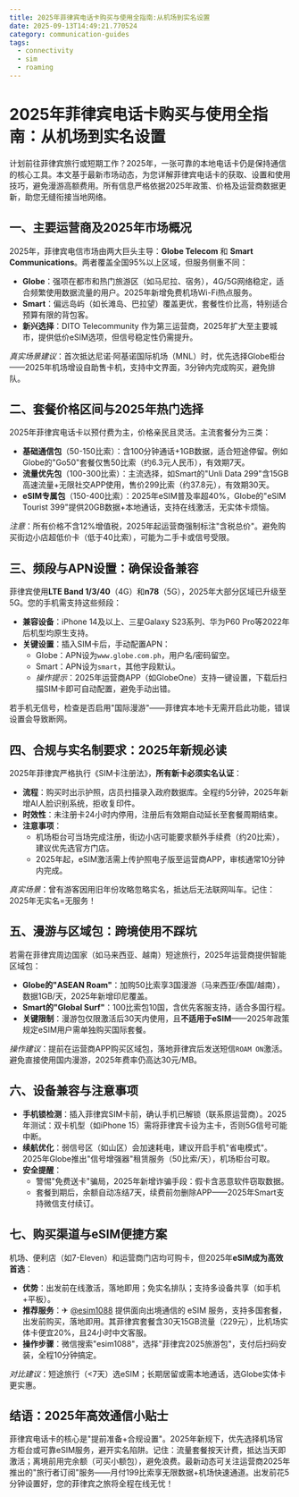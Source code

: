 ```yaml
---
title: 2025年菲律宾电话卡购买与使用全指南:从机场到实名设置
date: 2025-09-13T14:49:21.770524
category: communication-guides
tags:
  - connectivity
  - sim
  - roaming
---
```


# 2025年菲律宾电话卡购买与使用全指南：从机场到实名设置

计划前往菲律宾旅行或短期工作？2025年，一张可靠的本地电话卡仍是保持通信的核心工具。本文基于最新市场动态，为您详解菲律宾电话卡的获取、设置和使用技巧，避免漫游高额费用。所有信息严格依据2025年政策、价格及运营商数据更新，助您无缝衔接当地网络。

## 一、主要运营商及2025年市场概况

2025年，菲律宾电信市场由两大巨头主导：**Globe Telecom** 和 **Smart Communications**。两者覆盖全国95%以上区域，但服务侧重不同：
- **Globe**：强项在都市和热门旅游区（如马尼拉、宿务），4G/5G网络稳定，适合频繁使用数据流量的用户。2025年新增免费机场Wi-Fi热点服务。
- **Smart**：偏远岛屿（如长滩岛、巴拉望）覆盖更优，套餐性价比高，特别适合预算有限的背包客。
- **新兴选择**：DITO Telecommunity 作为第三运营商，2025年扩大至主要城市，提供低价eSIM选项，但信号稳定性仍需提升。

*真实场景建议*：首次抵达尼诺·阿基诺国际机场（MNL）时，优先选择Globe柜台——2025年机场增设自助售卡机，支持中文界面，3分钟内完成购买，避免排队。

## 二、套餐价格区间与2025年热门选择

2025年菲律宾电话卡以预付费为主，价格亲民且灵活。主流套餐分为三类：
- **基础通信包**（50-150比索）：含100分钟通话+1GB数据，适合短途停留。例如Globe的"Go50"套餐仅售50比索（约6.3元人民币），有效期7天。
- **流量优先包**（100-300比索）：主流选择，如Smart的"Unli Data 299"含15GB高速流量+无限社交APP使用，售价299比索（约37.8元），有效期30天。
- **eSIM专属包**（150-400比索）：2025年eSIM普及率超40%，Globe的"eSIM Tourist 399"提供20GB数据+本地通话，支持在线激活，无实体卡烦恼。

*注意*：所有价格不含12%增值税，2025年起运营商强制标注"含税总价"。避免购买街边小店超低价卡（低于40比索），可能为二手卡或信号受限。

## 三、频段与APN设置：确保设备兼容

菲律宾使用**LTE Band 1/3/40**（4G）和**n78**（5G），2025年大部分区域已升级至5G。您的手机需支持这些频段：
- **兼容设备**：iPhone 14及以上、三星Galaxy S23系列、华为P60 Pro等2022年后机型均原生支持。
- **关键设置**：插入SIM卡后，手动配置APN：
  - Globe：APN设为`www.globe.com.ph`，用户名/密码留空。
  - Smart：APN设为`smart`，其他字段默认。
  - *操作提示*：2025年运营商APP（如GlobeOne）支持一键设置，下载后扫描SIM卡即可自动配置，避免手动出错。

若手机无信号，检查是否启用"国际漫游"——菲律宾本地卡无需开启此功能，错误设置会导致断网。

## 四、合规与实名制要求：2025年新规必读

2025年菲律宾严格执行《SIM卡注册法》，**所有新卡必须实名认证**：
- **流程**：购买时出示护照，店员扫描录入政府数据库。全程约5分钟，2025年新增AI人脸识别系统，拒收复印件。
- **时效性**：未注册卡24小时内停用，注册后有效期自动延长至套餐周期结束。
- **注意事项**： 
  - 机场柜台可当场完成注册，街边小店可能要求额外手续费（约20比索），建议优先选官方门店。
  - 2025年起，eSIM激活需上传护照电子版至运营商APP，审核通常10分钟内完成。

*真实场景*：曾有游客因用旧年份攻略忽略实名，抵达后无法联网叫车。记住：2025年无实名=无服务！

## 五、漫游与区域包：跨境使用不踩坑

若需在菲律宾周边国家（如马来西亚、越南）短途旅行，2025年运营商提供智能区域包：
- **Globe的"ASEAN Roam"**：加购50比索享3国漫游（马来西亚/泰国/越南），数据1GB/天，2025年新增印尼覆盖。
- **Smart的"Global Surf"**：100比索包10国，含优先客服支持，适合多国行程。
- **关键限制**：漫游包仅限激活后30天内使用，且**不适用于eSIM**——2025年政策规定eSIM用户需单独购买国际套餐。

*操作建议*：提前在运营商APP购买区域包，落地菲律宾后发送短信`ROAM ON`激活。避免直接使用国内漫游，2025年费率仍高达30元/MB。

## 六、设备兼容与注意事项

- **手机锁检测**：插入菲律宾SIM卡前，确认手机已解锁（联系原运营商）。2025年测试：双卡机型（如iPhone 15）需将菲律宾卡设为主卡，否则5G信号可能中断。
- **续航优化**：弱信号区（如山区）会加速耗电，建议开启手机"省电模式"。2025年Globe推出"信号增强器"租赁服务（50比索/天），机场柜台可取。
- **安全提醒**： 
  - 警惕"免费送卡"骗局，2025年新增诈骗手段：假卡含恶意软件窃取数据。
  - 套餐到期后，余额自动冻结7天，续费前勿删除APP——2025年Smart支持微信支付续订。

## 七、购买渠道与eSIM便捷方案

机场、便利店（如7-Eleven）和运营商门店均可购卡，但2025年**eSIM成为高效首选**：
- **优势**：出发前在线激活，落地即用；免实名排队；支持多设备共享（如手机+平板）。
- **推荐服务**：✈ [@esim1088](https://t.me/s/esim1088) 提供面向出境通信的 eSIM 服务，支持多国套餐，出发前购买，落地即用。其菲律宾套餐含30天15GB流量（229元），比机场实体卡便宜20%，且24小时中文客服。
- **操作步骤**：微信搜索"esim1088"，选择"菲律宾2025旅游包"，支付后扫码安装，全程10分钟搞定。

*对比建议*：短途旅行（<7天）选eSIM；长期居留或需本地通话，选Globe实体卡更实惠。

## 结语：2025年高效通信小贴士

菲律宾电话卡的核心是"提前准备+合规设置"。2025年新规下，优先选择机场官方柜台或可靠eSIM服务，避开实名陷阱。记住：流量套餐按天计费，抵达当天即激活；离境前用完余额（可买小额包），避免浪费。最新动态可关注运营商2025年推出的"旅行者订阅"服务——月付199比索享无限数据+机场快速通道。出发前花5分钟设置好，您的菲律宾之旅将全程在线无忧！